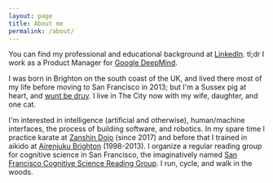 ```yaml
---
layout: page
title: About me
permalink: /about/
---
```


You can find my professional and educational background at [LinkedIn](https://www.linkedin.com/in/twhume/). tl;dr I work as a Product Manager for [Google DeepMind](https://www.deepmind.com). 

I was born in Brighton on the south coast of the UK, and lived there most of my life before moving to San Francisco in 2013; but I'm a Sussex pig at heart, and [wunt be druv](https://en.wikipedia.org/wiki/We_wunt_be_druv). I live in The City now with my wife, daughter, and one cat.

I'm interested in intelligence (artificial and otherwise), human/machine interfaces, the process of building software, and robotics. In my spare time I practice karate at [Zanshin Dojo](sfgoju.org) (since 2017) and before that I trained in aikido at [Airenjuku Brighton](https://airenjuku.wordpress.com) (1998-2013). I organize a regular reading group for cognitive science in San Francisco, the imaginatively named [San Francisco Cognitive Science Reading Group](https://www.meetup.com/san-francisco-cognitive-science-meetup-group/). I run, cycle, and walk in the woods. 
